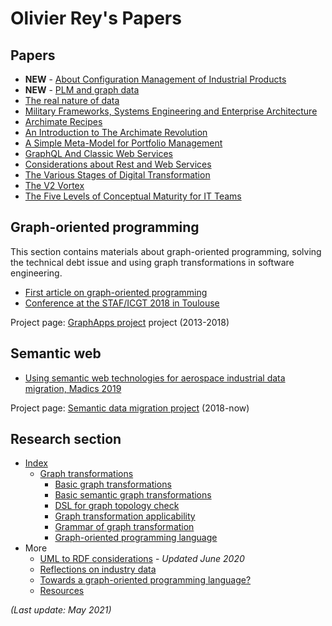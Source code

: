 # Olivier Rey's Papers

## Papers

* **NEW** - [About Configuration Management of Industrial Products](articles/conf-mgt.md)
* **NEW** - [PLM and graph data](articles/about-plm.md)
* [The real nature of data](articles/data-interop.md)
* [Military Frameworks, Systems Engineering and Enterprise Architecture](articles/mbse-vs-ea.md)
* [Archimate Recipes](articles/archimate-recipes.md)
* [An Introduction to The Archimate Revolution](articles/archimate-intro.md)
* [A Simple Meta-Model for Portfolio Management](articles/portfolio.md)
* [GraphQL And Classic Web Services](articles/graphql-web-services.md)
* [Considerations about Rest and Web Services](articles/about-rest.md)
* [The Various Stages of Digital Transformation](articles/various-stages.md)
* [The V2 Vortex](articles/the-v2-vortex.md)
* [The Five Levels of Conceptual Maturity for IT Teams](articles/five-levels.md)

## Graph-oriented programming

This section contains materials about graph-oriented programming, solving the technical debt issue and using graph transformations in software engineering.

  * [First article on graph-oriented programming](graph/first-article.md)
  * [Conference at the STAF/ICGT 2018 in Toulouse](graph/staf-icgt2018.md)

Project page: [GraphApps project](research/graphapps.md) project (2013-2018)

## Semantic web

* [Using semantic web technologies for aerospace industrial data migration, Madics 2019](semantic/data-migration.md)

Project page: [Semantic data migration project](research/data-mig.md) (2018-now)

## Research section

  * [Index](research/index-research.md)
    * [Graph transformations](research/graph-transfo.md)
      * [Basic graph transformations](research/basic-graph-transformations.md)
      * [Basic semantic graph transformations](research/basic-semantic-graph-transformations.md)
      * [DSL for graph topology check](research/DSL-for-graph-topology-checks.md)
      * [Graph transformation applicability](research/graph-transformation-applicability.md)
      * [Grammar of graph transformation](research/grammar-graph-transformation.md)
      * [Graph-oriented programming language](research/graph-oriented-pl.md)
  * More
    * [UML to RDF considerations](research/rdf-design-patterns.md) - *Updated June 2020*
    * [Reflections on industry data](research/industry-data.md)
    * [Towards a graph-oriented programming language?](research/graph-oriented-pl.md)
    * [Resources](research/resources.md)

*(Last update: May 2021)*


